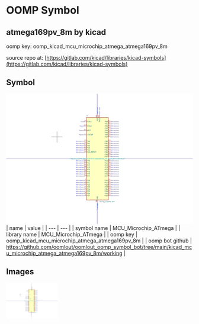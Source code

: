 # OOMP Symbol  
## atmega169pv_8m  by kicad  
  
oomp key: oomp_kicad_mcu_microchip_atmega_atmega169pv_8m  
  
source repo at: [https://gitlab.com/kicad/libraries/kicad-symbols](https://gitlab.com/kicad/libraries/kicad-symbols)  
## Symbol  
  
[![working.png](working_600.png)](working.png)  
| name | value | 
| --- | --- | 
| symbol name | MCU_Microchip_ATmega | 
| library name | MCU_Microchip_ATmega | 
| oomp key | oomp_kicad_mcu_microchip_atmega_atmega169pv_8m | 
| oomp bot github | https://github.com/oomlout/oomlout_oomp_symbol_bot/tree/main/kicad_mcu_microchip_atmega_atmega169pv_8m/working | 
## Images  
  
[![working.png](working_140.png)](working.png)  
